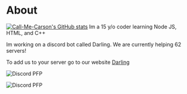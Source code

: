 # About

[![Call-Me-Carson's GitHub stats](https://github-readme-stats.vercel.app/api?username=Call-Me-Carson)](https://github.com/anuraghazra/github-readme-stats)
Im a 15 y/o coder learning Node JS, HTML, and C++

Im working on a discord bot called Darling. We are currently helping 62 servers!

To add us to your server go to our website [Darling](http://darling-bot.com)

![Discord PFP](https://discord.c99.nl/widget/theme-3/842516423850721300.png)

 ![Discord PFP](https://discord.c99.nl/widget/theme-3/404336524491227149.png)

